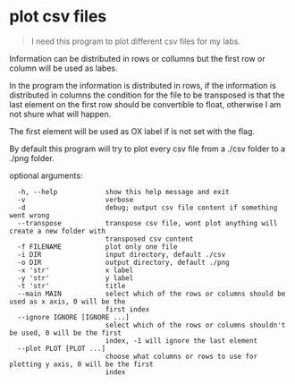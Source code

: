 # plot csv files

> I need this program to plot different csv files for my labs.

Information can be distributed in rows or collumns but the first row or column 
will be used as labes.

In the program the information is distributed in rows, if the information is
distributed in columns the condition for the file to be transposed is that the
last element on the first row should be convertible to float, otherwise I am not
shure what will happen.

The first element will be used as OX label if is not set with the flag.

By default this program will try to plot every csv file from a ./csv folder to 
a ./png folder.

optional arguments:
```
  -h, --help            show this help message and exit
  -v                    verbose
  -d                    debug; output csv file content if something went wrong
  --transpose           transpose csv file, wont plot anything will create a new folder with
                        transposed csv content
  -f FILENAME           plot only one file
  -i DIR                input directory, default ./csv
  -o DIR                output directory, default ./png
  -x 'str'              x label
  -y 'str'              y label
  -t 'str'              title
  --main MAIN           select which of the rows or columns should be used as x axis, 0 will be the
                        first index
  --ignore IGNORE [IGNORE ...]
                        select which of the rows or columns shouldn't be used, 0 will be the first
                        index, -1 will ignore the last element
  --plot PLOT [PLOT ...]
                        choose what columns or rows to use for plotting y axis, 0 will be the first
                        index
```

